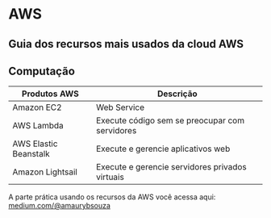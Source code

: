 # AWS

## Guia dos recursos mais usados da cloud AWS

## Computação

Produtos AWS | Descrição
---------    | ------------
Amazon EC2   | Web Service 
AWS Lambda   | Execute código sem se preocupar com servidores
AWS Elastic Beanstalk  | Execute e gerencie aplicativos web
Amazon Lightsail | Execute e gerencie servidores privados virtuais


                







A parte prática usando os recursos da AWS você acessa aqui: [medium.com/@amaurybsouza](https://medium.com/@amaurybsouza)

